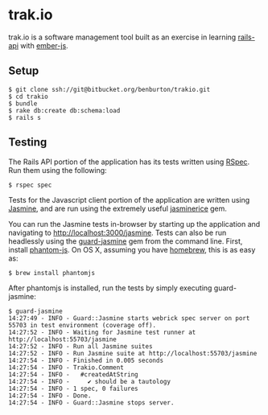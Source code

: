 # trak.io

trak.io is a software management tool built as an exercise in learning [rails-api](https://github.com/rails-api) with [ember-js](https://github.com/emberjs).

## Setup

    $ git clone ssh://git@bitbucket.org/benburton/trakio.git
    $ cd trakio
    $ bundle
    $ rake db:create db:schema:load
    $ rails s

## Testing

The Rails API portion of the application has its tests written using [RSpec](https://github.com/rspec/rspec). Run them using the following:

    $ rspec spec


Tests for the Javascript client portion of the application are written using [Jasmine](https://github.com/pivotal/jasmine), and are run using the extremely useful [jasminerice](https://github.com/bradphelan/jasminerice) gem.

You can run the Jasmine tests in-browser by starting up the application and navigating to [http://localhost:3000/jasmine](http://localhost:3000/jasmine). Tests can also be run headlessly using the [guard-jasmine](https://github.com/netzpirat/guard-jasmine) gem from the command line.
First, install [phantom-js](https://github.com/ariya/phantomjs). On OS X, assuming you have [homebrew](https://github.com/mxcl/homebrew), this is as easy as:

    $ brew install phantomjs

After phantomjs is installed, run the tests by simply executing guard-jasmine:

    $ guard-jasmine
    14:27:49 - INFO - Guard::Jasmine starts webrick spec server on port 55703 in test environment (coverage off).
    14:27:52 - INFO - Waiting for Jasmine test runner at http://localhost:55703/jasmine
    14:27:52 - INFO - Run all Jasmine suites
    14:27:52 - INFO - Run Jasmine suite at http://localhost:55703/jasmine
    14:27:54 - INFO - Finished in 0.005 seconds
    14:27:54 - INFO - Trakio.Comment
    14:27:54 - INFO -   #createdAtString
    14:27:54 - INFO -     ✔ should be a tautology
    14:27:54 - INFO - 1 spec, 0 failures
    14:27:54 - INFO - Done.
    14:27:54 - INFO - Guard::Jasmine stops server.